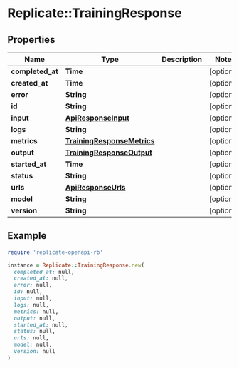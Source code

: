 # Replicate::TrainingResponse

## Properties

| Name | Type | Description | Notes |
| ---- | ---- | ----------- | ----- |
| **completed_at** | **Time** |  | [optional] |
| **created_at** | **Time** |  | [optional] |
| **error** | **String** |  | [optional] |
| **id** | **String** |  | [optional] |
| **input** | [**ApiResponseInput**](ApiResponseInput.md) |  | [optional] |
| **logs** | **String** |  | [optional] |
| **metrics** | [**TrainingResponseMetrics**](TrainingResponseMetrics.md) |  | [optional] |
| **output** | [**TrainingResponseOutput**](TrainingResponseOutput.md) |  | [optional] |
| **started_at** | **Time** |  | [optional] |
| **status** | **String** |  | [optional] |
| **urls** | [**ApiResponseUrls**](ApiResponseUrls.md) |  | [optional] |
| **model** | **String** |  | [optional] |
| **version** | **String** |  | [optional] |

## Example

```ruby
require 'replicate-openapi-rb'

instance = Replicate::TrainingResponse.new(
  completed_at: null,
  created_at: null,
  error: null,
  id: null,
  input: null,
  logs: null,
  metrics: null,
  output: null,
  started_at: null,
  status: null,
  urls: null,
  model: null,
  version: null
)
```

